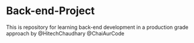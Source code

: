 # Back-end-Project
This is repository for learning back-end development in a production grade approach by @HitechChaudhary @ChaiAurCode 
